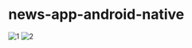 # news-app-android-native

![1](https://github.com/hasanMohamed99/news-app-android-native/assets/122566600/e9ab5ca5-827e-4378-a281-fe3ff83c7d54)
![2](https://github.com/hasanMohamed99/news-app-android-native/assets/122566600/44df5858-8c27-46d6-8f6c-f30fea29778f)
